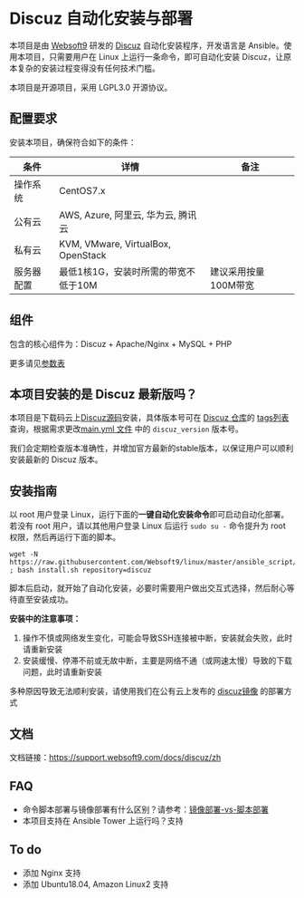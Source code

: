 
# Discuz 自动化安装与部署

本项目是由 [Websoft9](https://www.websoft9.com) 研发的 [Discuz](https://www.discuz.net/forum.php) 自动化安装程序，开发语言是 Ansible。使用本项目，只需要用户在 Linux 上运行一条命令，即可自动化安装 Discuz，让原本复杂的安装过程变得没有任何技术门槛。  

本项目是开源项目，采用 LGPL3.0 开源协议。

## 配置要求

安装本项目，确保符合如下的条件：

| 条件       | 详情       | 备注  |
| ------------ | ------------ | ----- |
| 操作系统       | CentOS7.x       |    |
| 公有云| AWS, Azure, 阿里云, 华为云, 腾讯云 |  |
| 私有云|  KVM, VMware, VirtualBox, OpenStack |  |
| 服务器配置 | 最低1核1G，安装时所需的带宽不低于10M |  建议采用按量100M带宽 |

## 组件

包含的核心组件为：Discuz + Apache/Nginx + MySQL + PHP

更多请见[参数表](/docs/zh/stack-components.md)

## 本项目安装的是 Discuz 最新版吗？

本项目是下载码云上[Discuz源码](https://gitee.com/ComsenzDiscuz/DiscuzX)安装，具体版本号可在 [Discuz 仓库](https://gitee.com/ComsenzDiscuz/DiscuzX)的 [tags列表](https://gitee.com/ComsenzDiscuz/DiscuzX/tags) 查询，根据需求更改[main.yml 文件](/roles/discuz/defaults/main.yml) 中的 ```discuz_version``` 版本号。

我们会定期检查版本准确性，并增加官方最新的stable版本，以保证用户可以顺利安装最新的 Discuz 版本。

## 安装指南

以 root 用户登录 Linux，运行下面的**一键自动化安装命令**即可启动自动化部署。若没有 root 用户，请以其他用户登录 Linux 后运行 `sudo su -` 命令提升为 root 权限，然后再运行下面的脚本。

```
wget -N https://raw.githubusercontent.com/Websoft9/linux/master/ansible_script/install.sh ; bash install.sh repository=discuz
```

脚本后启动，就开始了自动化安装，必要时需要用户做出交互式选择，然后耐心等待直至安装成功。

**安装中的注意事项：**  

1. 操作不慎或网络发生变化，可能会导致SSH连接被中断，安装就会失败，此时请重新安装
2. 安装缓慢、停滞不前或无故中断，主要是网络不通（或网速太慢）导致的下载问题，此时请重新安装

多种原因导致无法顺利安装，请使用我们在公有云上发布的 [discuz镜像](https://apps.websoft9.com/discuz) 的部署方式


## 文档

文档链接：https://support.websoft9.com/docs/discuz/zh

## FAQ

- 命令脚本部署与镜像部署有什么区别？请参考：[镜像部署-vs-脚本部署](https://support.websoft9.com/docs/faq/zh/bz-product.html#镜像部署-vs-脚本部署)
- 本项目支持在 Ansible Tower 上运行吗？支持

## To do

* 添加 Nginx 支持
* 添加 Ubuntu18.04, Amazon Linux2 支持
